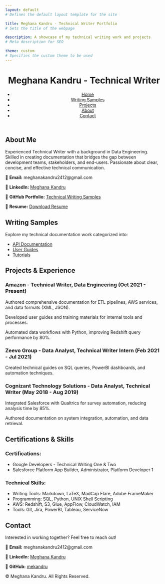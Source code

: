 ```yaml
---
layout: default
# Defines the default layout template for the site

title: Meghana Kandru - Technical Writer Portfolio
# Sets the title of the webpage

description: A showcase of my technical writing work and projects
# Meta description for SEO

theme: custom
# Specifies the custom theme to be used
---
```


<header>
  <h1>Meghana Kandru - Technical Writer</h1>
  <nav>
    <ul>
      <li><a href="/">Home</a></li>
      <li><a href="/writing-samples">Writing Samples</a></li>
      <li><a href="/projects">Projects</a></li>
      <li><a href="/about">About</a></li>
      <li><a href="/contact">Contact</a></li>
    </ul>
  </nav>
  <!-- Navigation menu for easy site navigation -->
</header>

<section id="about">
  <h2>About Me</h2>
  <p>Experienced Technical Writer with a background in Data Engineering. Skilled in creating documentation that bridges the gap between development teams, stakeholders, and end-users. Passionate about clear, concise, and effective technical communication.</p>
  
  <p>📧 <strong>Email:</strong> meghanakandru2412@gmail.com</p>
  <p>🔗 <strong>LinkedIn:</strong> <a href="https://www.linkedin.com/in/meghanakandru/">Meghana Kandru</a></p>
  <p>📂 <strong>GitHub Portfolio:</strong> <a href="https://github.com/mekandru/Technical-Writing-Samples">Technical Writing Samples</a></p>
  <p>📄 <strong>Resume:</strong> <a href="Meghana_Kandru.pdf">Download Resume</a></p>
</section>

<section id="writing-samples">
  <h2>Writing Samples</h2>
  <p>Explore my technical documentation work categorized into:</p>
  <ul>
    <li><a href="https://github.com/mekandru/Technical-Writing-Samples">API Documentation</a></li>
    <li><a href="https://github.com/mekandru/Technical-Writing-Samples">User Guides</a></li>
    <li><a href="https://github.com/mekandru/Technical-Writing-Samples">Tutorials</a></li>
  </ul>
</section>

<section id="projects">
  <h2>Projects & Experience</h2>
  
  <h3>Amazon - Technical Writer, Data Engineering (Oct 2021 - Present)</h3>
  <p>Authored comprehensive documentation for ETL pipelines, AWS services, and data formats (XML, JSON).</p>
  <p>Developed user guides and training materials for internal tools and processes.</p>
  <p>Automated data workflows with Python, improving Redshift query performance by 80%.</p>

  <h3>Zeevo Group - Data Analyst, Technical Writer Intern (Feb 2021 - Jul 2021)</h3>
  <p>Created technical guides on SQL queries, PowerBI dashboards, and automation techniques.</p>

  <h3>Cognizant Technology Solutions - Data Analyst, Technical Writer (May 2018 - Aug 2019)</h3>
  <p>Integrated Salesforce with Qualtrics for survey automation, reducing analysis time by 85%.</p>
  <p>Authored documentation on system integration, automation, and data retrieval.</p>
</section>

<section id="certifications-skills">
  <h2>Certifications & Skills</h2>
  
  <h3>Certifications:</h3>
  <ul>
    <li>Google Developers - Technical Writing One & Two</li>
    <li>Salesforce Platform App Builder, Administrator, Platform Developer 1</li>
  </ul>
  
  <h3>Technical Skills:</h3>
  <ul>
    <li>Writing Tools: Markdown, LaTeX, MadCap Flare, Adobe FrameMaker</li>
    <li>Programming: SQL, Python, UNIX Shell Scripting</li>
    <li>AWS: Redshift, S3, Glue, AppFlow, CloudWatch, IAM</li>
    <li>Tools: Git, Jira, PowerBI, Tableau, ServiceNow</li>
  </ul>
</section>

<section id="contact">
  <h2>Contact</h2>
  <p>Interested in working together? Feel free to reach out!</p>
  
  <p>📧 <strong>Email:</strong> meghanakandru2412@gmail.com</p>
  <p>🔗 <strong>LinkedIn:</strong> <a href="https://www.linkedin.com/in/meghanakandru/">Meghana Kandru</a></p>
  <p>📂 <strong>GitHub:</strong> <a href="https://github.com/mekandru">mekandru</a></p>
</section>

<footer>
  <p>&copy; Meghana Kandru. All Rights Reserved.</p>
  <!-- Footer section for copyright information -->
</footer>
